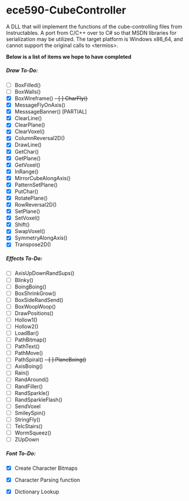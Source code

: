 # ece590-CubeController
A DLL that will implement the functions of the cube-controlling files from Instructables. 
A port from C/C++ over to C# so that MSDN libraries for serialization may be utilized. 
The target platform is Windows x86_64, and cannot support the original calls to &lt;termios>.


**Below is a list of items we hope to have completed**

##### Draw To-Do:
- [ ] BoxFilled()
- [ ] BoxWalls()
- [x] BoxWireframe()
~~- [ ] CharFly()~~
- [x] MessageFlyOnAxis()
- [x] MesssageBanner() [PARTIAL]
- [x] ClearLine()
- [x] ClearPlane()
- [x] ClearVoxel()
- [x] ColumnReversal2D()
- [x] DrawLine()
- [x] GetChar()
- [x] GetPlane()
- [x] GetVoxel()
- [x] InRange()
- [x] MirrorCubeAlongAxis()
- [x] PatternSetPlane()
- [x] PutChar()
- [x] RotatePlane()
- [x] RowReversal2D()
- [x] SetPlane()
- [x] SetVoxel()
- [x] Shift()
- [x] SwapVoxel()
- [x] SymmetryAlongAxis()
- [x] Transpose2D()

##### Effects To-Do:
- [ ] AxisUpDownRandSups()
- [ ] Blinky()
- [ ] BoingBoing()
- [ ] BoxShrinkGrow()
- [ ] BoxSideRandSend()
- [ ] BoxWoopWoop()
- [ ] DrawPositions()
- [ ] Hollow1()
- [ ] Hollow2()
- [ ] LoadBar()
- [ ] PathBitmap()
- [ ] PathText()
- [ ] PathMove()
- [ ] PathSpiral()
~~- [ ] PlaneBoing()~~
- [ ] AxisBoing()
- [ ] Rain()
- [ ] RandAround()
- [ ] RandFiller()
- [ ] RandSparkle()
- [ ] RandSparkleFlash()
- [ ] SendVoxel
- [ ] SmileySpin()
- [ ] StringFly()
- [ ] TelcStairs()
- [ ] WormSqueez()
- [ ] ZUpDown

##### Font To-Do:
- [x] Create Character Bitmaps
- [x] Character Parsing function
- [x] Dictionary Lookup



